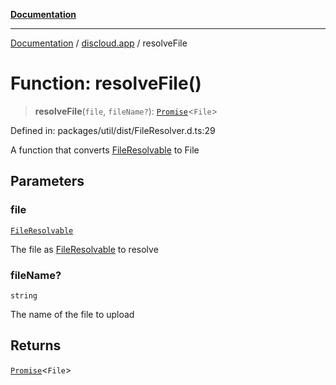 [**Documentation**](../../README.md)

***

[Documentation](../../packages.md) / [discloud.app](../README.md) / resolveFile

# Function: resolveFile()

> **resolveFile**(`file`, `fileName?`): [`Promise`](https://developer.mozilla.org/docs/Web/JavaScript/Reference/Global_Objects/Promise)\<`File`\>

Defined in: packages/util/dist/FileResolver.d.ts:29

A function that converts [FileResolvable](../type-aliases/FileResolvable.md) to File

## Parameters

### file

[`FileResolvable`](../type-aliases/FileResolvable.md)

The file as [FileResolvable](../type-aliases/FileResolvable.md) to resolve

### fileName?

`string`

The name of the file to upload

## Returns

[`Promise`](https://developer.mozilla.org/docs/Web/JavaScript/Reference/Global_Objects/Promise)\<`File`\>
